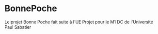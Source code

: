 # BonnePoche
Le projet Bonne Poche fait suite à l'UE Projet pour le M1 DC de l'Université Paul Sabatier
